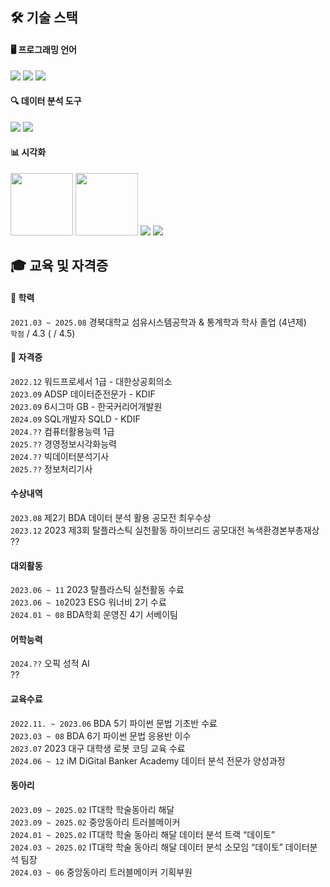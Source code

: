 ## 🛠 기술 스택

#### 🖥️ 프로그래밍 언어
<img src="https://img.shields.io/badge/python-3776AB?style=for-the-badge&logo=python&logoColor=white"> <img src="https://img.shields.io/badge/R-276DC3?style=for-the-badge&logo=r&logoColor=white"> <img src="https://img.shields.io/badge/mysql-4479A1?style=for-the-badge&logo=mysql&logoColor=white">

#### 🔍 데이터 분석 도구
<img src="https://img.shields.io/badge/numpy-013243?style=for-the-badge&logo=numpy&logoColor=white"> <img src="https://img.shields.io/badge/pandas-150458?style=for-the-badge&logo=pandas&logoColor=white"> 


#### 📊 시각화
<img src="https://matplotlib.org/_static/logo_light.svg" width="100">  <img src="https://seaborn.pydata.org/_static/logo-wide-lightbg.svg" width="100"> <img src="https://img.shields.io/badge/tableau-E97627?style=for-the-badge&logo=tableau&logoColor=white">
<img src="https://img.shields.io/badge/excel-217346?style=for-the-badge&logo=microsoftexcel&logoColor=white">

## 🎓 교육 및 자격증

#### 🏫 학력
`2021.03 ~ 2025.08` 경북대학교 섬유시스템공학과 & 통계학과 학사 졸업 (4년제) \
`학점`  / 4.3 ( / 4.5)

#### 📜 자격증
`2022.12` 워드프로세서 1급 - 대한상공회의소 \
`2023.09` ADSP 데이터준전문가 - KDIF \
`2023.09` 6시그마 GB - 한국커리어개발원 \
`2024.09` SQL개발자 SQLD - KDIF\
`2024.??` 컴퓨터활용능력 1급 \
`2025.??` 경영정보시각화능력 \
`2024.??` 빅데이터분석기사 \
`2025.??` 정보처리기사 

  
####  수상내역
`2023.08` 제2기 BDA 데이터 분석 활용 공모전 최우수상 \
`2023.12` 2023 제3회 탈플라스틱 실천활동 하이브리드 공모대전 녹색환경본부총재상\
??

#### 대외활동
`2023.06 ~ 11` 2023 탈플라스틱 실천활동 수료 \
`2023.06 ~ 10`2023 ESG 워너비 2기 수료 \
`2024.01 ~ 08` BDA학회 운영진 4기 서베이팀 

#### 어학능력
`2024.??` 오픽 성적 AI \
??

#### 교육수료
`2022.11. ~ 2023.06` BDA 5기 파이썬 문법 기초반 수료 \
`2023.03 ~ 08` BDA 6기 파이썬 문법 응용반 이수 \
`2023.07` 2023 대구 대학생 로봇 코딩 교육 수료 \
`2024.06 ~ 12` iM DiGital Banker Academy 데이터 분석 전문가 양성과정

#### 동아리
`2023.09 ~ 2025.02` IT대학 학술동아리 해달 \
`2023.09 ~ 2025.02` 중앙동아리 트러블메이커 \
`2024.01 ~ 2025.02` IT대학 학술 동아리 해달 데이터 분석 트랙 “데이토” \
`2024.03 ~ 2025.02` IT대학 학술 동아리 해달 데이터 분석 소모임 “데이토” 데이터분석 팀장 \
`2024.03 ~ 06` 중앙동아리 트러블메이커 기획부원

